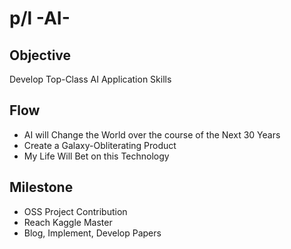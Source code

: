 # p/l -AI-

## Objective

Develop Top-Class AI Application Skills

## Flow

- AI will Change the World over the course of the Next 30 Years
- Create a Galaxy-Obliterating Product
- My Life Will Bet on this Technology

## Milestone

- OSS Project Contribution
- Reach Kaggle Master
- Blog, Implement, Develop Papers
